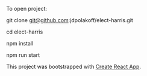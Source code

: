 To open project:

git clone git@github.com:jdpolakoff/elect-harris.git

cd elect-harris

npm install

npm run start

This project was bootstrapped with [Create React App](https://github.com/facebook/create-react-app).
